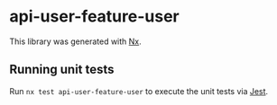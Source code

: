 # api-user-feature-user

This library was generated with [Nx](https://nx.dev).

## Running unit tests

Run `nx test api-user-feature-user` to execute the unit tests via [Jest](https://jestjs.io).
